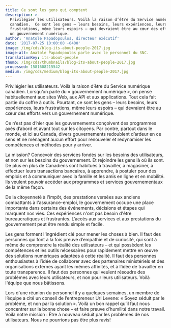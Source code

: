 ```yaml
---
title: Ce sont les gens qui comptent
description: >-
  Privilégier les utilisateurs. Voilà la raison d’être du Service numérique
  canadien.  Ce sont les gens – leurs besoins, leurs expériences, leurs
  frustrations, même leurs espoirs – qui devraient être au cœur des efforts vers
  un gouvernement numérique.
author: 'Anatole Papadopoulos, directeur exécutif'
date: '2017-07-25 10:00:00 -0400'
image: /img/cds/blog-its-about-people-2017.jpg
image-alt: Anatole Papadopoulos parle avec le personnel du SNC.
translationKey: its-about-people
thumb: /img/cds/thumbnails/blog-its-about-people-2017.jpg
processed: 1581608215542
medium: /img/cds/medium/blog-its-about-people-2017.jpg
---
```

Privilégier les utilisateurs. Voilà la raison d’être du Service numérique canadien. Lorsqu’on parle du «&nbsp;gouvernement numérique&nbsp;», on pense habituellement aux sites Web, aux API et aux applications. Tout cela fait partie du coffre à outils. Pourtant, ce sont les gens – leurs besoins, leurs expériences, leurs frustrations, même leurs espoirs – qui devraient être au cœur des efforts vers un gouvernement numérique.

Ce n’est pas d’hier que les gouvernements conçoivent des programmes axés d’abord et avant tout sur les citoyens. Par contre, partout dans le monde, et ici au Canada, divers gouvernements redoublent d’ardeur en ce sens et ne ménagent aucun effort pour renouveler et redynamiser les compétences et méthodes pour y arriver. 

La mission? Concevoir des services fondés sur les besoins des utilisateurs, et non sur les besoins du gouvernement. Et rejoindre les gens là où ils sont. De plus en plus de Canadiens sont habitués à travailler, à magasiner, à effectuer leurs transactions bancaires, à apprendre, à postuler pour des emplois et à communiquer avec la famille et les amis en ligne et en mobilité. Ils veulent pouvoir accéder aux programmes et services gouvernementaux de la même façon.

De la citoyenneté à l'impôt, des prestations versées aux anciens combattants à l'assurance-emploi, le gouvernement occupe une place importante dans certains des événements, décisions et étapes qui marquent nos vies. Ces expériences n'ont pas besoin d'être bureaucratiques et frustrantes. L’accès aux services et aux prestations du gouvernement peut être rendu simple et facile.

Les gens forment l'ingrédient clé pour mener les choses à bien. Il faut des personnes qui font à la fois preuve d’empathie et de curiosité, qui sont à même de comprendre la réalité des utilisateurs – et qui possèdent les compétences et les outils nécessaires pour rapidement mettre en œuvre des solutions numériques adaptées à cette réalité. Il faut des personnes enthousiastes à l’idée de collaborer avec des partenaires ministériels et des organisations externes ayant les mêmes affinités, et à l’idée de travailler en toute transparence. Il faut des personnes qui veulent résoudre des problèmes avec leurs utilisateurs, et non pour leurs utilisateurs. Voilà l'équipe que nous bâtissons. 

Lors d'une réunion du personnel il y a quelques semaines, un membre de l’équipe a cité un conseil de l’entrepreneur Uri Levene: «&nbsp;Soyez séduit par le problème, et non par la solution&nbsp;». Voilà un bon rappel qu’il faut nous concentrer sur la bonne chose – et faire preuve d’humilité dans notre travail. Voilà notre mission : Être à nouveau séduit par les problèmes de nos utilisateurs. Nous ne pourrions pas être plus ravis!



